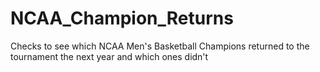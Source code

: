 # NCAA_Champion_Returns
Checks to see which NCAA Men's Basketball Champions returned to the tournament the next year and which ones didn't
